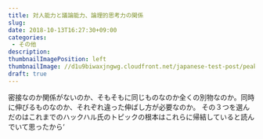 ```yaml
---
title: 対人能力と議論能力、論理的思考力の関係
slug: 
date: 2018-10-13T16:27:30+09:00
categories: 
 - その他
description: 
thumbnailImagePosition: left
thumbnailImage: //d1u9biwaxjngwg.cloudfront.net/japanese-test-post/peak-140.jpg
draft: true
---
```


<!--more-->

密接なのか関係がないのか、そもそもに同じものなのか全くの別物なのか。同時に伸びるものなのか、それぞれ違った伸ばし方が必要なのか。 その３つを選んだのはこれまでのハックハル氏のトピックの根本はこれらに帰結していると読んでいて思ったから‘
